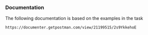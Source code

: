 ### Documentation
The following documentation is based on the examples in the task 
```bash
https://documenter.getpostman.com/view/21199515/2s9YkkehoE
```
